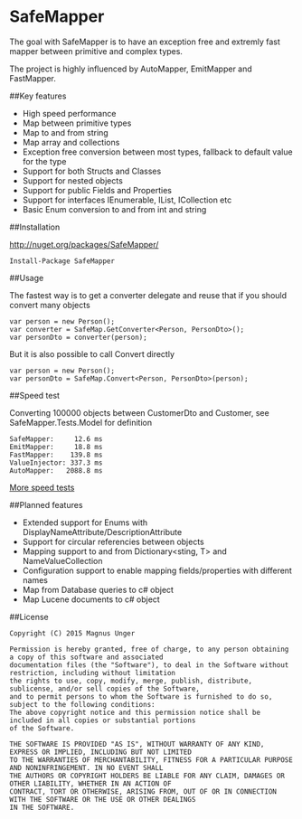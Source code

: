 SafeMapper
=============

The goal with SafeMapper is to have an exception free and extremly fast mapper between primitive and complex types.

The project is highly influenced by AutoMapper, EmitMapper and FastMapper.

##Key features

- High speed performance
- Map between primitive types
- Map to and from string 
- Map array and collections
- Exception free conversion between most types, fallback to default value for the type
- Support for both Structs and Classes
- Support for nested objects
- Support for public Fields and Properties
- Support for interfaces IEnumerable<T>, IList<T>, ICollection<T> etc
- Basic Enum conversion to and from int and string

##Installation

http://nuget.org/packages/SafeMapper/

    Install-Package SafeMapper

##Usage

The fastest way is to get a converter delegate and reuse that if you should convert many objects

    var person = new Person();
    var converter = SafeMap.GetConverter<Person, PersonDto>();
    var personDto = converter(person);

But it is also possible to call Convert directly 

    var person = new Person();
    var personDto = SafeMap.Convert<Person, PersonDto>(person);

##Speed test

Converting 100000 objects between CustomerDto and Customer, see SafeMapper.Tests.Model for definition

    SafeMapper:     12.6 ms
    EmitMapper:     18.8 ms
    FastMapper:    139.8 ms
    ValueInjector: 337.3 ms
    AutoMapper:   2088.8 ms

[More speed tests](SPEEDTESTS.md)

##Planned features

- Extended support for Enums with DisplayNameAttribute/DescriptionAttribute
- Support for circular referencies between objects
- Mapping support to and from Dictionary<sting, T> and NameValueCollection
- Configuration support to enable mapping fields/properties with different names
- Map from Database queries to c# object
- Map Lucene documents to c# object

##License

    Copyright (C) 2015 Magnus Unger
    
    Permission is hereby granted, free of charge, to any person obtaining a copy of this software and associated 
    documentation files (the "Software"), to deal in the Software without restriction, including without limitation 
    the rights to use, copy, modify, merge, publish, distribute, sublicense, and/or sell copies of the Software, 
    and to permit persons to whom the Software is furnished to do so, subject to the following conditions:
    The above copyright notice and this permission notice shall be included in all copies or substantial portions 
    of the Software.
    
    THE SOFTWARE IS PROVIDED "AS IS", WITHOUT WARRANTY OF ANY KIND, EXPRESS OR IMPLIED, INCLUDING BUT NOT LIMITED 
    TO THE WARRANTIES OF MERCHANTABILITY, FITNESS FOR A PARTICULAR PURPOSE AND NONINFRINGEMENT. IN NO EVENT SHALL 
    THE AUTHORS OR COPYRIGHT HOLDERS BE LIABLE FOR ANY CLAIM, DAMAGES OR OTHER LIABILITY, WHETHER IN AN ACTION OF 
    CONTRACT, TORT OR OTHERWISE, ARISING FROM, OUT OF OR IN CONNECTION WITH THE SOFTWARE OR THE USE OR OTHER DEALINGS 
    IN THE SOFTWARE.